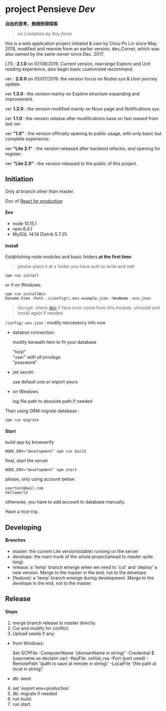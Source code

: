 # project Pensieve *Dev*
__自由的思考、無限制得探索__

> _no Limitation by Any force_

this is a web application project initiated & own by Chou Po Lin since May. 2018, modified and rewrote from an earlier version, dev_Corner, which was also owned by the same owner since Dec. 2017.

LTS : __2.1.0__ on 07/08/2019. Current version, rearrange Explore and Unit reading experience, also begin basic customized recommand.

ver : __2.0.0__ on 05/07/2019. the version focus on Nodes sys & User journey update.

ver __1.3.0__ : the version mainly on Explore structure expanding and improvement.

ver __1.2.0__ : the version modified mainly on Noun page and Notifications sys.

ver __1.1.0__ : the version release after modifications base on fast reward from last ver.

ver __"1.0"__ : the version officially opening to public usage, with only basic but complete experience.

ver __"Lite 2.1"__ : the version released after backend refactor, and opening for register.

ver __"Lite 2.0"__ : the version released to the public of this project.


## Initiation
Only at branch other than master.

Doc of [React for production](https://reactjs.org/docs/optimizing-performance.html#use-the-production-build)

#### Env
- node 10.15.1
- npm  6.4.1
- MySQL 14.14 Distrib 5.7.25

#### Install

Establishing node modules and basic folders __at the first time__:
>please place it at a folder you have auth to write and edit

```
npm run install
```

or if on Windows:
```
npm run installWin
Rename-Item -Path .\\config\\.env.example.json -NewName .env.json
```

> /bcrypt: check [doc](https://www.npmjs.com/package/bcrypt) if face error come from this module, uninstall and install again if needed


`/config/.env.json` : modify neccessory info now
  - databse connection:

    modify beneath item to fit your database

    "host"<br>
    "user" *with all privilege*<br>
    "password"<br>

  - jwt secret:

    use default one or import yours

  - on Windows

    log file path to absolute path if needed

Then using ORM migrate database :

```
npm run migrate
```


#### Start

build app by browserify

``` 
NODE_ENV="development" npm run build
```

final, start the server

```
NODE_ENV="development" npm start
```


please, only using account below:
```
usertest@mail.com
helloworld
```
otherwise, you have to add account to database manually.

Have a nice trip.

## Developing

#### Branches
- master: the current Lite version(stable) running on the server
- develope: the main trunk of the whole project(ahead to master quite long)
- release: a 'temp' branch emerge when we need to 'cut' and 'deploy' a new version. Merge to the master in the end, not to the develope.
- [feature]: a 'temp' branch emerge during development. Merge to the develope in the end, not to the master.




## Release

#### Steps
1. merge branch release to master directly.
2. Cut and modify for conflict.
3. Upload seeds if any:
  - from Windows:

    Set-SCPFile -ComputerName '(domainName in string)'  -Credential $ (username as declaim var) -KeyFile .ssh\id_rsa -Port (port used) -RemotePath '(path to save at remote in string)' -LocalFile '(file path at local in string)'

  - db: seed
4. set 'export env=production'
5. db: migrate if needed
6. run build.
7. run start.
